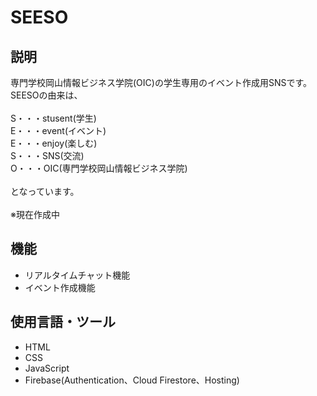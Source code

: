 # SEESO

## 説明
専門学校岡山情報ビジネス学院(OIC)の学生専用のイベント作成用SNSです。<br>
SEESOの由来は、<br>
<br>
S・・・stusent(学生)<br>
E・・・event(イベント)<br>
E・・・enjoy(楽しむ)<br>
S・・・SNS(交流)<br>
O・・・OIC(専門学校岡山情報ビジネス学院)<br>
<br>
となっています。<br>
<br>
※現在作成中

## 機能
- リアルタイムチャット機能
- イベント作成機能

## 使用言語・ツール
- HTML
- CSS
- JavaScript
- Firebase(Authentication、Cloud Firestore、Hosting)
